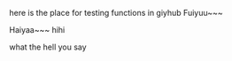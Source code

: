 here is the place for testing functions in giyhub
Fuiyuu~~~ 

Haiyaa~~~
hihi


what the hell you say
